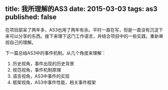 title: 我所理解的AS3
date: 2015-03-03
tags: as3
published: false
---
在项目部呆了两年多，AS3也用了两年有余。平时一直在写，但是一直没有沉淀下来可以分享的东西。接下来理下这门工作语言，并结合项目中的一些实践，重新审视自己的理解。

下一篇总结AS3中的事件机制。从几个角度来理解：
1. 历史视角，事件出现的历史背景
2. 规范视角，事件机制原理
3. 语言视角，AS3中事件的实现
4. 框架视角，AS3中事件性能，相关事件框架